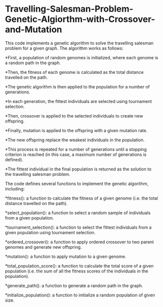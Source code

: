 # Travelling-Salesman-Problem-Genetic-Algiorthm-with-Crossover-and-Mutation

This code implements a genetic algorithm to solve the travelling salesman problem for a given graph. The algorithm works as follows:

*First, a population of random genomes is initialized, where each genome is a random path in the graph.    

*Then, the fitness of each genome is calculated as the total distance travelled on the path.  

*The genetic algorithm is then applied to the population for a number of generations.  

*In each generation, the fittest individuals are selected using tournament selection.   

*Then, crossover is applied to the selected individuals to create new offspring.  

*Finally, mutation is applied to the offspring with a given mutation rate.  

*The new offspring replace the weakest individuals in the population.   

*This process is repeated for a number of generations until a stopping criterion is reached (in this case, a maximum number of generations is defined).   

*The fittest individual in the final population is returned as the solution to the travelling salesman problem.   


The code defines several functions to implement the genetic algorithm, including:

*fitness(): a function to calculate the fitness of a given genome (i.e. the total distance travelled on the path).   

*select_population(): a function to select a random sample of individuals from a given population.    

*tournament_selection(): a function to select the fittest individuals from a given population using tournament selection.    

*ordered_crossover(): a function to apply ordered crossover to two parent genomes and generate new offspring.    

*mutation(): a function to apply mutation to a given genome.    

*total_population_score(): a function to calculate the total score of a given population (i.e. the sum of all the fitness scores of the individuals in the population).   
 
*generate_path(): a function to generate a random path in the graph.   

*initialize_population(): a function to initialize a random population of given size.   

